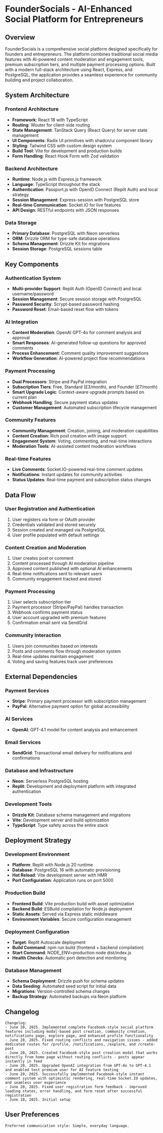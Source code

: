 # FounderSocials - AI-Enhanced Social Platform for Entrepreneurs

## Overview

FounderSocials is a comprehensive social platform designed specifically for founders and entrepreneurs. The platform combines traditional social media features with AI-powered content moderation and engagement tools, premium subscription tiers, and multiple payment processing options. Built with a modern full-stack architecture using React, Express, and PostgreSQL, the application provides a seamless experience for community building and project collaboration.

## System Architecture

### Frontend Architecture
- **Framework**: React 18 with TypeScript
- **Routing**: Wouter for client-side routing
- **State Management**: TanStack Query (React Query) for server state management
- **UI Components**: Radix UI primitives with shadcn/ui component library
- **Styling**: Tailwind CSS with custom design system
- **Build Tool**: Vite for development and production builds
- **Form Handling**: React Hook Form with Zod validation

### Backend Architecture
- **Runtime**: Node.js with Express.js framework
- **Language**: TypeScript throughout the stack
- **Authentication**: Passport.js with OpenID Connect (Replit Auth) and local strategy
- **Session Management**: Express-session with PostgreSQL store
- **Real-time Communication**: Socket.IO for live features
- **API Design**: RESTful endpoints with JSON responses

### Data Storage
- **Primary Database**: PostgreSQL with Neon serverless
- **ORM**: Drizzle ORM for type-safe database operations
- **Schema Management**: Drizzle Kit for migrations
- **Session Storage**: PostgreSQL sessions table

## Key Components

### Authentication System
- **Multi-provider Support**: Replit Auth (OpenID Connect) and local username/password
- **Session Management**: Secure session storage with PostgreSQL
- **Password Security**: Scrypt-based password hashing
- **Password Reset**: Email-based reset flow with tokens

### AI Integration
- **Content Moderation**: OpenAI GPT-4o for comment analysis and approval
- **Smart Responses**: AI-generated follow-up questions for approved comments
- **Process Enhancement**: Comment quality improvement suggestions
- **Workflow Generation**: AI-powered project flow recommendations

### Payment Processing
- **Dual Processors**: Stripe and PayPal integration
- **Subscription Tiers**: Free, Standard (£3/month), and Founder (£7/month)
- **Smart Upgrade Logic**: Context-aware upgrade prompts based on current plan
- **Webhook Handling**: Secure payment status updates
- **Customer Management**: Automated subscription lifecycle management

### Community Features
- **Community Management**: Creation, joining, and moderation capabilities
- **Content Creation**: Rich post creation with image support
- **Engagement System**: Voting, commenting, and real-time interactions
- **Moderation Tools**: AI-assisted content moderation workflows

### Real-time Features
- **Live Comments**: Socket.IO-powered real-time comment updates
- **Notifications**: Instant updates for community activities
- **Status Updates**: Real-time payment and subscription status changes

## Data Flow

### User Registration and Authentication
1. User registers via form or OAuth provider
2. Credentials validated and stored securely
3. Session created and managed via PostgreSQL
4. User profile populated with default settings

### Content Creation and Moderation
1. User creates post or comment
2. Content processed through AI moderation pipeline
3. Approved content published with optional AI enhancements
4. Real-time notifications sent to relevant users
5. Community engagement tracked and stored

### Payment Processing
1. User selects subscription tier
2. Payment processor (Stripe/PayPal) handles transaction
3. Webhook confirms payment status
4. User account upgraded with premium features
5. Confirmation email sent via SendGrid

### Community Interaction
1. Users join communities based on interests
2. Posts and comments flow through moderation system
3. Real-time updates maintain engagement
4. Voting and saving features track user preferences

## External Dependencies

### Payment Services
- **Stripe**: Primary payment processor with subscription management
- **PayPal**: Alternative payment option for global accessibility

### AI Services
- **OpenAI**: GPT-4.1 model for content analysis and enhancement

### Email Services
- **SendGrid**: Transactional email delivery for notifications and confirmations

### Database and Infrastructure
- **Neon**: Serverless PostgreSQL hosting
- **Replit**: Development and deployment platform with integrated authentication

### Development Tools
- **Drizzle Kit**: Database schema management and migrations
- **Vite**: Development server and build optimization
- **TypeScript**: Type safety across the entire stack

## Deployment Strategy

### Development Environment
- **Platform**: Replit with Node.js 20 runtime
- **Database**: PostgreSQL 16 with automatic provisioning
- **Hot Reload**: Vite development server with HMR
- **Port Configuration**: Application runs on port 5000

### Production Build
- **Frontend Build**: Vite production build with asset optimization
- **Backend Build**: ESBuild compilation for Node.js deployment
- **Static Assets**: Served via Express static middleware
- **Environment Variables**: Secure configuration management

### Deployment Configuration
- **Target**: Replit Autoscale deployment
- **Build Command**: npm run build (frontend + backend compilation)
- **Start Command**: NODE_ENV=production node dist/index.js
- **Health Checks**: Automatic port detection and monitoring

### Database Management
- **Schema Deployment**: Drizzle push for schema updates
- **Data Seeding**: Automated seed script for initial data
- **Migrations**: Version-controlled schema changes
- **Backup Strategy**: Automated backups via Neon platform

## Changelog

```
Changelog:
- June 20, 2025. Implemented complete Facebook-style social platform features including modal-based post creation, community creation, notifications page, explore page, and enhanced profile functionality
- June 20, 2025. Fixed routing conflicts and navigation issues - added dedicated routes for /profile, /notifications, /explore, and /create-post 
- June 20, 2025. Created Facebook-style post creation modal that works directly from home page without routing conflicts - posts appear instantly in feed
- June 20, 2025. Upgraded OpenAI integration from GPT-4o to GPT-4.1 and enabled test premium user for AI feature testing
- June 20, 2025. Successfully implemented Facebook-style instant comment system with optimistic rendering, real-time Socket.IO updates, and seamless user experience
- June 20, 2025. Fixed user registration form feedback - improved loading states, error handling, and form reset after successful registration
- June 18, 2025. Initial setup
```

## User Preferences

```
Preferred communication style: Simple, everyday language.
```